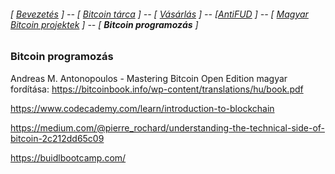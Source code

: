 ###### [ [Bevezetés](README.md) ]  -- [ [Bitcoin tárca](tarca.md) ] -- [ [Vásárlás](vasarlas.md) ] -- [[AntiFUD](antiFUD.md) ] -- [ [Magyar Bitcoin projektek](magyarok.md) ] -- [ **Bitcoin programozás** ]

### Bitcoin programozás

Andreas M. Antonopoulos - 
Mastering Bitcoin Open Edition magyar fordítása:
<https://bitcoinbook.info/wp-content/translations/hu/book.pdf>

<https://www.codecademy.com/learn/introduction-to-blockchain>

<https://medium.com/@pierre_rochard/understanding-the-technical-side-of-bitcoin-2c212dd65c09>

<https://buidlbootcamp.com/>